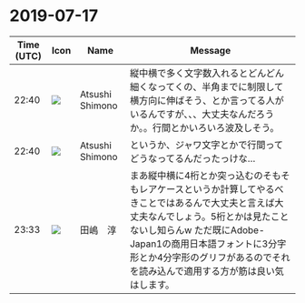# 2019-07-17

|Time (UTC)|Icon|Name|Message|
|---|---|---|---|
|22:40|![](https://secure.gravatar.com/avatar/3f82b853a23d9a6d1ce612d83f3a3a54.jpg?s=72&d=https%3A%2F%2Fa.slack-edge.com%2Fdf10d%2Fimg%2Favatars%2Fava_0008-72.png)|Atsushi Shimono|縦中横で多く文字数入れるとどんどん細くなってくの、半角までに制限して横方向に伸ばそう、とか言ってる人がいるんですが、、、大丈夫なんだろうか。。行間とかいろいろ波及しそう。|
|22:40|![](https://secure.gravatar.com/avatar/3f82b853a23d9a6d1ce612d83f3a3a54.jpg?s=72&d=https%3A%2F%2Fa.slack-edge.com%2Fdf10d%2Fimg%2Favatars%2Fava_0008-72.png)|Atsushi Shimono|というか、ジャワ文字とかで行間ってどうなってるんだったっけな…|
|23:33|![](https://secure.gravatar.com/avatar/698cc14290c3976fdd9f0a23494b87c1.jpg?s=72&d=https%3A%2F%2Fa.slack-edge.com%2Fdf10d%2Fimg%2Favatars%2Fava_0018-72.png)|田嶋　淳|まあ縦中横に4桁とか突っ込むのそもそもレアケースというか計算してやるべきことではあるんで大丈夫と言えば大丈夫なんでしょう。5桁とかは見たことないし知らんw ただ既にAdobe-Japan1の商用日本語フォントに3分字形とか4分字形のグリフがあるのでそれを読み込んで適用する方が筋は良い気はします。|
